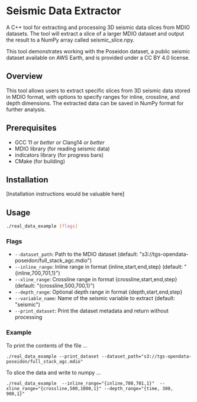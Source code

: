 # Seismic Data Extractor

A C++ tool for extracting and processing 3D seismic data slices from MDIO datasets. The tool will extract a slice of a larger MDIO dataset and output the result to a NumPy array called seismic_slice.npy.

This tool demonstrates working with the Poseidon dataset, a public seismic dataset available on AWS Earth, and is provided under a CC BY 4.0 license.

## Overview

This tool allows users to extract specific slices from 3D seismic data stored in MDIO format, with options to specify ranges for inline, crossline, and depth dimensions. The extracted data can be saved in NumPy format for further analysis.

## Prerequisites

- GCC 11 *or better* or Clang14 *or better*
- MDIO library (for reading seismic data)
- indicators library (for progress bars)
- CMake (for building)

## Installation

[Installation instructions would be valuable here]

## Usage

```bash
./real_data_example [flags]
```

### Flags

- `--dataset_path`: Path to the MDIO dataset (default: "s3://tgs-opendata-poseidon/full_stack_agc.mdio")
- `--inline_range`: Inline range in format {inline,start,end,step} (default: "{inline,700,701,1}")
- `--xline_range`: Crossline range in format {crossline,start,end,step} (default: "{crossline,500,700,1}")
- `--depth_range`: Optional depth range in format {depth,start,end,step}
- `--variable_name`: Name of the seismic variable to extract (default: "seismic")
- `--print_dataset`: Print the dataset metadata and return without processing

### Example

To print the contents of the file ...
```
./real_data_example --print_dataset --dataset_path="s3://tgs-opendata-poseidon/full_stack_agc.mdio"
```

To slice the data and write to numpy ...
```
./real_data_example  --inline_range="{inline,700,701,1}"  --xline_range="{crossline,500,1000,1}" --depth_range="{time, 300, 900,1}"
```
